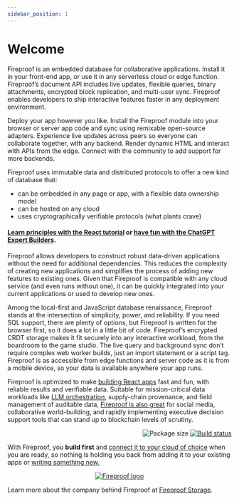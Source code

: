 ```yaml
---
sidebar_position: 1
---
```


# Welcome

Fireproof is an embedded database for collaborative applications. Install it in your front-end app, or use it in any serverless cloud or edge function. Fireproof’s document API includes live updates, flexible queries, binary attachments, encrypted block replication, and multi-user sync. Fireproof enables developers to ship interactive features faster in any deployment environment.

Deploy your app however you like. Install the Fireproof module into your browser or server app code and sync using remixable open-source adapters. Experience live updates across peers so everyone can collaborate together, with any backend. Render dynamic HTML and interact with APIs from the edge. Connect with the community to add support for more backends.

Fireproof uses immutable data and distributed protocols to offer a new kind of database that:

- can be embedded in any page or app, with a flexible data ownership model
- can be hosted on any cloud
- uses cryptographically verifiable protocols (what plants crave)

#### [Learn principles with the React tutorial](/docs/react-tutorial) or [have fun with the ChatGPT Expert Builders](/docs/chatgpt-quick-start).

Fireproof allows developers to construct robust data-driven applications without the need for additional dependencies. This reduces the complexity of creating new applications and simplifies the process of adding new features to existing ones. Given that Fireproof is compatible with any cloud service (and even runs without one), it can be quickly integrated into your current applications or used to develop new ones.

Among the local-first and JavaScript database renaissance, Fireproof stands at the intersection of simplicity, power, and reliability. If you need SQL support, there are plenty of options, but Fireproof is written for the browser first, so it does a lot in a little bit of code. Fireproof’s encrypted CRDT storage makes it fit securely into any interactive workload, from the boardroom to the game studio. The live query and background sync don’t require complex web worker builds, just an import statement or a script tag. Fireproof is as accessible from edge functions and server code as it is from a mobile device, so your data is available anywhere your app runs.

Fireproof is optimized to make [building React apps](https://github.com/fireproof-storage/fireproof/blob/main/packages/react/README.md) fast and fun, with reliable results and verifiable data. Suitable for mission-critical data workloads like [LLM orchestration](https://fireproof.storage/posts/why-proofs-matter-for-ai/), supply-chain provenance, and field management of auditable data, [Fireproof is also great](https://fireproof.storage/posts/great-opportunites-to-use-fireproof/) for social media, collaborative world-building, and rapidly implementing executive decision support tools that can stand up to blockchain levels of scrutiny.

<p align="right">
  <img src="https://img.shields.io/bundlephobia/minzip/%40fireproof%2Fcore" alt="Package size" />
  <a href="https://github.com/fireproof-storage/fireproof/actions/workflows/ci.yaml">
    <img src="https://github.com/fireproof-storage/fireproof/actions/workflows/ci.yaml/badge.svg" alt="Build status" />
  </a>
</p>

With Fireproof, you **build first** and [connect it to your cloud of choice](/docs/connect) when you are ready, so nothing is holding you back from adding it to your existing apps or [writing something new.](https://codesandbox.io/s/fireproof-react-antd-f6zbi7?file=/src/App.tsx)

<p align="center" >
  <a href="https://fireproof.storage/">
    <img src="https://fireproof.storage/static/img/logo-animated-black.svg" alt="Fireproof logo" width={300} />
  </a>
</p>

Learn more about the company behind Fireproof at [Fireproof Storage](https://fireproof.storage).
